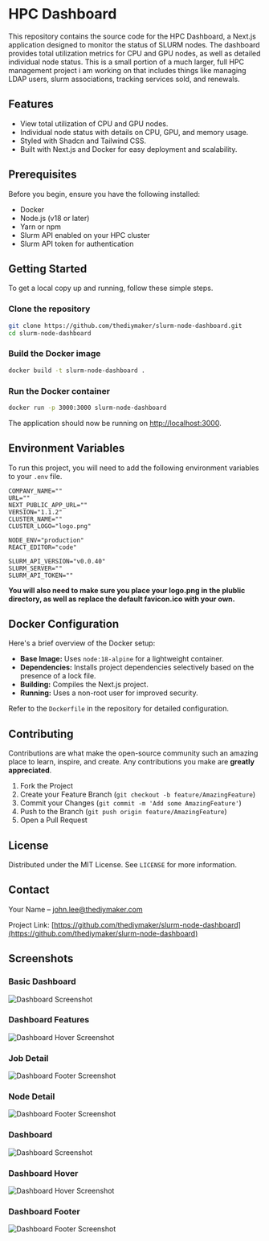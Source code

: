 
# HPC Dashboard

This repository contains the source code for the HPC Dashboard, a Next.js application designed to monitor the status of SLURM nodes. The dashboard provides total utilization metrics for CPU and GPU nodes, as well as detailed individual node status. This is a small portion of a much larger, full HPC management project i am working on that includes things like managing LDAP users, slurm associations, tracking services sold, and renewals.

## Features

- View total utilization of CPU and GPU nodes.
- Individual node status with details on CPU, GPU, and memory usage.
- Styled with Shadcn and Tailwind CSS.
- Built with Next.js and Docker for easy deployment and scalability.

## Prerequisites

Before you begin, ensure you have the following installed:
- Docker
- Node.js (v18 or later)
- Yarn or npm
- Slurm API enabled on your HPC cluster
- Slurm API token for authentication

## Getting Started

To get a local copy up and running, follow these simple steps.

### Clone the repository

```bash
git clone https://github.com/thediymaker/slurm-node-dashboard.git
cd slurm-node-dashboard
```

### Build the Docker image

```bash
docker build -t slurm-node-dashboard .
```

### Run the Docker container

```bash
docker run -p 3000:3000 slurm-node-dashboard
```

The application should now be running on [http://localhost:3000](http://localhost:3000).

## Environment Variables

To run this project, you will need to add the following environment variables to your `.env` file.

```plaintext
COMPANY_NAME=""
URL=""
NEXT_PUBLIC_APP_URL=""
VERSION="1.1.2"
CLUSTER_NAME=""
CLUSTER_LOGO="logo.png"

NODE_ENV="production"
REACT_EDITOR="code"

SLURM_API_VERSION="v0.0.40"
SLURM_SERVER=""
SLURM_API_TOKEN=""
```

**You will also need to make sure you place your logo.png in the plublic directory, as well as replace the default favicon.ico with your own.**


## Docker Configuration

Here's a brief overview of the Docker setup:

- **Base Image:** Uses `node:18-alpine` for a lightweight container.
- **Dependencies:** Installs project dependencies selectively based on the presence of a lock file.
- **Building:** Compiles the Next.js project.
- **Running:** Uses a non-root user for improved security.

Refer to the `Dockerfile` in the repository for detailed configuration.

## Contributing

Contributions are what make the open-source community such an amazing place to learn, inspire, and create. Any contributions you make are **greatly appreciated**.

1. Fork the Project
2. Create your Feature Branch (`git checkout -b feature/AmazingFeature`)
3. Commit your Changes (`git commit -m 'Add some AmazingFeature'`)
4. Push to the Branch (`git push origin feature/AmazingFeature`)
5. Open a Pull Request

## License

Distributed under the MIT License. See `LICENSE` for more information.

## Contact

Your Name – [john.lee@thediymaker.com](mailto:john.lee@thediymaker.com)

Project Link: [https://github.com/thediymaker/slurm-node-dashboard](https://github.com/thediymaker/slurm-node-dashboard)

## Screenshots

###  Basic Dashboard
![Dashboard Screenshot](/images/basic_screenshot.png "Basic Dashboard")

### Dashboard Features
![Dashboard Hover Screenshot](/images/features_screenshot.png "Features")

### Job Detail
![Dashboard Footer Screenshot](/images/job_detail_screenshot.png "Job Detail")

### Node Detail
![Dashboard Footer Screenshot](/images/node_job_detail_screenshot.png "Basic Job Detail")

### Dashboard
![Dashboard Screenshot](/images/dashboard_screenshot.png "Dashboard Overview")

### Dashboard Hover
![Dashboard Hover Screenshot](/images/dashboard_screenshot2.png "Hover Status")

### Dashboard Footer
![Dashboard Footer Screenshot](/images/dashboard_screenshot3.png "Footer")

